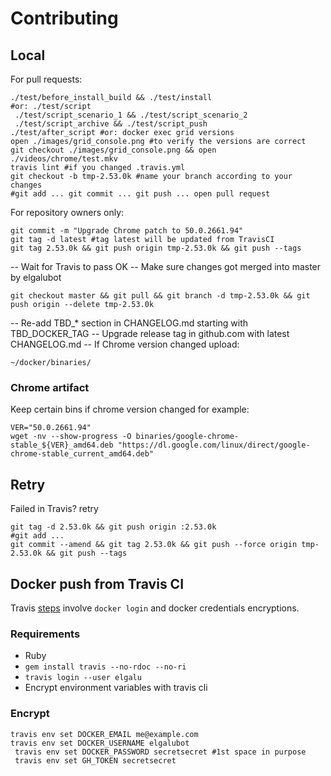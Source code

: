 # Contributing

## Local
For pull requests:

    ./test/before_install_build && ./test/install
    #or: ./test/script
     ./test/script_scenario_1 && ./test/script_scenario_2
     ./test/script_archive && ./test/script_push
    ./test/after_script #or: docker exec grid versions
    open ./images/grid_console.png #to verify the versions are correct
    git checkout ./images/grid_console.png && open ./videos/chrome/test.mkv
    travis lint #if you changed .travis.yml
    git checkout -b tmp-2.53.0k #name your branch according to your changes
    #git add ... git commit ... git push ... open pull request

For repository owners only:

    git commit -m "Upgrade Chrome patch to 50.0.2661.94"
    git tag -d latest #tag latest will be updated from TravisCI
    git tag 2.53.0k && git push origin tmp-2.53.0k && git push --tags

-- Wait for Travis to pass OK
-- Make sure changes got merged into master by elgalubot

    git checkout master && git pull && git branch -d tmp-2.53.0k && git push origin --delete tmp-2.53.0k

-- Re-add TBD_* section in CHANGELOG.md starting with TBD_DOCKER_TAG
-- Upgrade release tag in github.com with latest CHANGELOG.md
-- If Chrome version changed upload:

    ~/docker/binaries/

### Chrome artifact
Keep certain bins if chrome version changed for example:

    VER="50.0.2661.94"
    wget -nv --show-progress -O binaries/google-chrome-stable_${VER}_amd64.deb "https://dl.google.com/linux/direct/google-chrome-stable_current_amd64.deb"

## Retry
Failed in Travis? retry

    git tag -d 2.53.0k && git push origin :2.53.0k
    #git add ...
    git commit --amend && git tag 2.53.0k && git push --force origin tmp-2.53.0k && git push --tags

## Docker push from Travis CI
Travis [steps](https://docs.travis-ci.com/user/docker/#Pushing-a-Docker-Image-to-a-Registry) involve `docker login` and docker credentials encryptions.

### Requirements

* Ruby
* `gem install travis --no-rdoc --no-ri`
* `travis login --user elgalu`
* Encrypt environment variables with travis cli

### Encrypt
    travis env set DOCKER_EMAIL me@example.com
    travis env set DOCKER_USERNAME elgalubot
     travis env set DOCKER_PASSWORD secretsecret #1st space in purpose
     travis env set GH_TOKEN secretsecret
